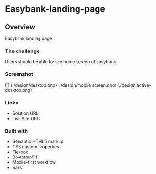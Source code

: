 # Easybank-landing-page

## Overview

Easybank landing page

### The challenge

Users should be able to: see home screen of easybank

### Screenshot

![]
(./design/desktop.png)
(./design/mobile screen.png)
(./design/active-desktop.png)

### Links

- Solution URL:
- Live Site URL:

### Built with

- Semantic HTML5 markup
- CSS custom properties
- Flexbox
- Bootstrap5.1
- Mobile-first workflow
- Sass
